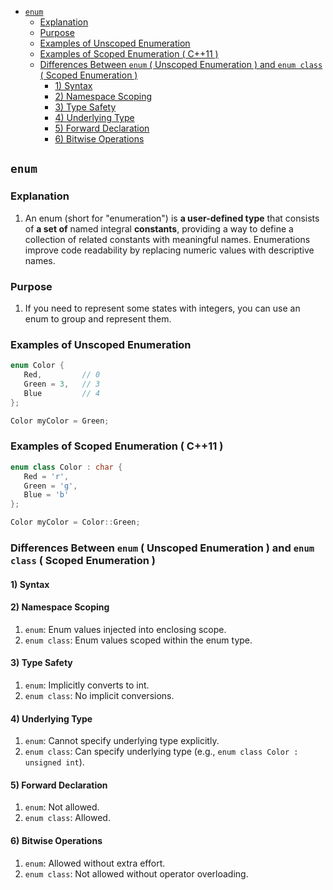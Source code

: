 <!-- vim-markdown-toc GFM -->

* [`enum`](#enum)
  * [Explanation](#explanation)
  * [Purpose](#purpose)
  * [Examples of Unscoped Enumeration](#examples-of-unscoped-enumeration)
  * [Examples of Scoped Enumeration ( C++11 )](#examples-of-scoped-enumeration--c11-)
  * [Differences Between `enum` ( Unscoped Enumeration ) and `enum class` ( Scoped Enumeration )](#the-difference-between-enum--unscoped-enumeration--and-enum-class--scoped-enumeration-)
    * [1) Syntax](#1-syntax)
    * [2) Namespace Scoping](#2-namespace-scoping)
    * [3) Type Safety](#3-type-safety)
    * [4) Underlying Type](#4-underlying-type)
    * [5) Forward Declaration](#5-forward-declaration)
    * [6) Bitwise Operations](#6-bitwise-operations)

<!-- vim-markdown-toc -->
## `enum`

### Explanation

1. An enum (short for "enumeration") is **a user-defined type** that consists of **a set of** named
   integral **constants**, providing a way to define a collection of related constants with
   meaningful names. Enumerations improve code readability by replacing numeric values with
   descriptive names.

### Purpose

1. If you need to represent some states with integers, you can use an enum to group and represent
   them.

### Examples of Unscoped Enumeration

```CPP
enum Color {
   Red,         // 0
   Green = 3,   // 3
   Blue         // 4
};

Color myColor = Green;
```

### Examples of Scoped Enumeration ( C++11 )

```CPP
enum class Color : char {
   Red = 'r',
   Green = 'g',
   Blue = 'b'
};

Color myColor = Color::Green;
```

### Differences Between `enum` ( Unscoped Enumeration ) and `enum class` ( Scoped Enumeration )

#### 1) Syntax

#### 2) Namespace Scoping

1.  `enum`: Enum values injected into enclosing scope.
2.  `enum class`: Enum values scoped within the enum type.

#### 3) Type Safety

1.  `enum`: Implicitly converts to int.
2.  `enum class`: No implicit conversions.

#### 4) Underlying Type

1.  `enum`: Cannot specify underlying type explicitly.
2.  `enum class`: Can specify underlying type (e.g., `enum class Color : unsigned int`).

#### 5) Forward Declaration

1.  `enum`: Not allowed.
2.  `enum class`: Allowed.

#### 6) Bitwise Operations

1. `enum`: Allowed without extra effort.
2. `enum class`: Not allowed without operator overloading.
